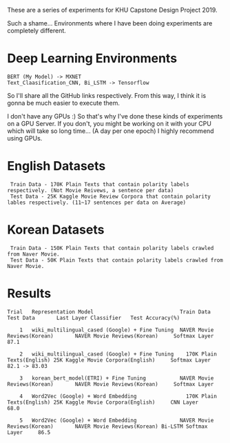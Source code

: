 These are a series of experiments for KHU Capstone Design Project 2019.

Such a shame... Environments where I have been doing experiments are completely different. 

# Deep Learning Environments
    
    BERT (My Model) -> MXNET
    Text_Claasification_CNN, Bi_LSTM -> Tensorflow 

So I'll share all the GitHub links respectively. From this way, I think it is gonna be much easier to execute them.

I don't have any GPUs :) So that's why I've done these kinds of experiments on a GPU Server. If you don't, you might be working on it with your CPU which will take so long time... (A day per one epoch) I highly recommend using GPUs.

# English Datasets
    
     Train Data - 170K Plain Texts that contain polarity labels respectively. (Not Movie Reivews, a sentence per data)
     Test Data - 25K Kaggle Movie Review Corpora that contain polarity lables respectively. (11~17 sentences per data on Average)

# Korean Datasets

     Train Data - 150K Plain Texts that contain polarity labels crawled from Naver Movie.
     Test Data - 50K Plain Texts that contain polarity labels crawled from Naver Movie.
 	 
 	 
# Results

 	Trial	Representation Model	                        Train Data	                                Test Data	    Last Layer Classifier	Test Accuracy(%)
        
        1   wiki_multilingual_cased (Google) + Fine Tuning	NAVER Movie Reviews(Korean)	      NAVER Movie Reviews(Korean)	  Softmax Layer	        87.1
        
        2   wiki_multilingual_cased (Google) + Fine Tuning	  170K Plain Texts(English)	25K Kaggle Movie Corpora(English)	  Softmax Layer	    82.1 -> 83.03	
        
        3   korean_bert_model(ETRI) + Fine Tuning	        NAVER Movie Reviews(Korean)	      NAVER Movie Reviews(Korean)	  Softmax Layer	
        
        4	Word2Vec (Google) + Word Embedding	              170K Plain Texts(English)	25K Kaggle Movie Corpora(English)	  CNN Layer	            68.0
        
        5	Word2Vec (Google) + Word Embedding	            NAVER Movie Reviews(Korean)	      NAVER Movie Reviews(Korean) Bi-LSTM Softmax Layer	    86.5
					
